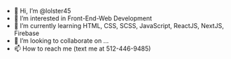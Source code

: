 - 👋 Hi, I’m @lolster45
- 👀 I’m interested in Front-End-Web Development
- 🌱 I’m currently learning HTML, CSS, SCSS, JavaScript, ReactJS, NextJS, Firebase
- 💞️ I’m looking to collaborate on ...
- 📫 How to reach me (text me at 512-446-9485)

<!---
lolster45/lolster45 is a ✨ special ✨ repository because its `README.md` (this file) appears on your GitHub profile.
You can click the Preview link to take a look at your changes.
--->
